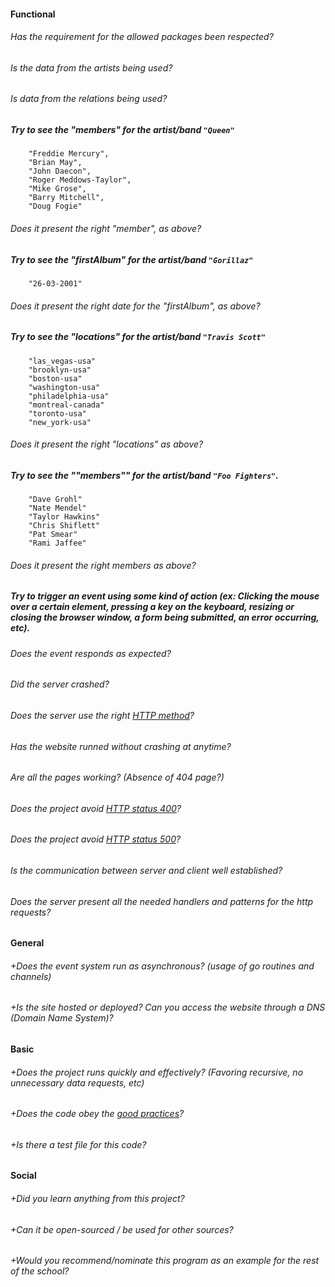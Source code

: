 #### Functional

###### Has the requirement for the allowed packages been respected?

###### Is the data from the artists being used?

###### Is data from the relations being used?

##### Try to see the "members" for the artist/band `"Queen"`
```
    "Freddie Mercury",
    "Brian May",
    "John Daecon",
    "Roger Meddows-Taylor",
    "Mike Grose",
    "Barry Mitchell",
    "Doug Fogie"
```
###### Does it present the right "member", as above?

##### Try to see the "firstAlbum" for the artist/band `"Gorillaz"`
```
    "26-03-2001"
```
###### Does it present the right date for the "firstAlbum", as above?

##### Try to see the "locations" for the artist/band `"Travis Scott"`
```
    "las_vegas-usa"
    "brooklyn-usa"
    "boston-usa"
    "washington-usa"
    "philadelphia-usa"
    "montreal-canada"
    "toronto-usa"
    "new_york-usa"
```
###### Does it present the right "locations" as above?

##### Try to see the ""members"" for the artist/band `"Foo Fighters"`.
```
    "Dave Grohl"
    "Nate Mendel"
    "Taylor Hawkins"
    "Chris Shiflett"
    "Pat Smear"
    "Rami Jaffee"
```
###### Does it present the right members as above?

##### Try to trigger an event using some kind of action (ex: Clicking the mouse over a certain element, pressing a key on the keyboard, resizing or closing the browser window, a form being submitted, an error occurring, etc).
###### Does the event responds as expected?

###### Did the server crashed?

###### Does the server use the right [HTTP method](https://developer.mozilla.org/en-US/docs/Web/HTTP/Methods)?

###### Has the website runned without crashing at anytime?

###### Are all the pages working? (Absence of 404 page?)

###### Does the project avoid [HTTP status 400](https://kinsta.com/knowledgebase/400-bad-request/#causes)?

###### Does the project avoid [HTTP status 500](https://www.restapitutorial.com/httpstatuscodes.html)?

###### Is the communication between server and client well established?

###### Does the server present all the needed handlers and patterns for the http requests?

#### General

###### +Does the event system run as asynchronous? (usage of go routines and channels)

###### +Is the site hosted or deployed? Can you access the website through a DNS (Domain Name System)?

#### Basic

###### +Does the project runs quickly and effectively? (Favoring recursive, no unnecessary data requests, etc)

###### +Does the code obey the [good practices](https://public.01-edu.org/subjects/good-practices.en)?

###### +Is there a test file for this code?

#### Social

###### +Did you learn anything from this project?

###### +Can it be open-sourced / be used for other sources?

###### +Would you recommend/nominate this program as an example for the rest of the school?
